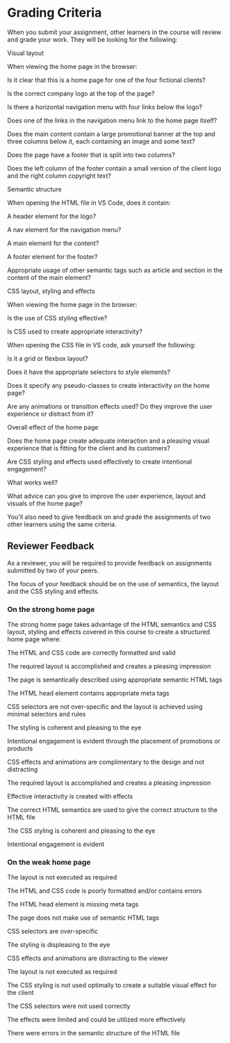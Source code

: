 # Grading Criteria

When you submit your assignment, other learners in the course will review and grade your work. They will be looking for the following:

Visual layout

When viewing the home page in the browser:

Is it clear that this is a home page for one of the four fictional clients?

Is the correct company logo at the top of the page?

Is there a horizontal navigation menu with four links below the logo?

Does one of the links in the navigation menu link to the home page itself?

Does the main content contain a large promotional banner at the top and three columns below it, each containing an image and some text?

Does the page have a footer that is split into two columns?

Does the left column of the footer contain a small version of the client logo and the right column copyright text?

Semantic structure

When opening the HTML file in VS Code, does it contain:

A header element for the logo?

A nav element for the navigation menu?

A main element for the content?

A footer element for the footer?

Appropriate usage of other semantic tags such as article and section in the content of the main element?

CSS layout, styling and effects

When viewing the home page in the browser:

Is the use of CSS styling effective?

Is CSS used to create appropriate interactivity?

When opening the CSS file in VS code, ask yourself the following:

Is it a grid or flexbox layout?

Does it have the appropriate selectors to style elements?

Does it specify any pseudo-classes to create interactivity on the home page?

Are any animations or transition effects used? Do they improve the user experience or distract from it?

Overall effect of the home page

Does the home page create adequate interaction and a pleasing visual experience that is fitting for the client and its customers?

Are CSS styling and effects used effectively to create intentional engagement?

What works well?

What advice can you give to improve the user experience, layout and visuals of the home page?

You'll also need to give feedback on and grade the assignments of two other learners using the same criteria.

## Reviewer Feedback

As a reviewer, you will be required to provide feedback on assignments submitted by two of your peers.

The focus of your feedback should be on the use of semantics, the layout and the CSS styling and effects.

### On the strong home page

The strong home page takes advantage of the HTML semantics and CSS layout, styling and effects covered in this course to create a structured home page where:

The HTML and CSS code are correctly formatted and valid

The required layout is accomplished and creates a pleasing impression

The page is semantically described using appropriate semantic HTML tags

The HTML head element contains appropriate meta tags

CSS selectors are not over-specific and the layout is achieved using minimal selectors and rules

The styling is coherent and pleasing to the eye

Intentional engagement is evident through the placement of promotions or products

CSS effects and animations are complimentary to the design and not distracting

The required layout is accomplished and creates a pleasing impression

Effective interactivity is created with effects

The correct HTML semantics are used to give the correct structure to the HTML file

The CSS styling is coherent and pleasing to the eye

Intentional engagement is evident

### On the weak home page

The layout is not executed as required

The HTML and CSS code is poorly formatted and/or contains errors

The HTML head element is missing meta tags

The page does not make use of semantic HTML tags

CSS selectors are over-specific

The styling is displeasing to the eye

CSS effects and animations are distracting to the viewer

The layout is not executed as required

The CSS styling is not used optimally to create a suitable visual effect for the client

The CSS selectors were not used correctly

The effects were limited and could be utilized more effectively

There were errors in the semantic structure of the HTML file
